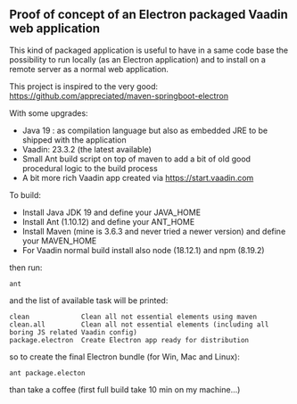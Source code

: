 
## Proof of concept of an Electron packaged Vaadin web application

This kind of packaged application is useful to have in a same code base the possibility to run locally (as an Electron application) and to install on a remote server as a normal web application.

This project is inspired to the very good: https://github.com/appreciated/maven-springboot-electron

With some upgrades:

- Java 19 : as compilation language but also as embedded JRE to be shipped with the application
- Vaadin: 23.3.2 (the latest available)
- Small Ant build script on top of maven to add a bit of old good procedural logic to the build process
- A bit more rich Vaadin app created via https://start.vaadin.com 

To build:

- Install Java JDK 19 and define your JAVA_HOME
- Install Ant (1.10.12) and define your ANT_HOME
- Install Maven (mine is 3.6.3 and never tried a newer version) and define your MAVEN_HOME
- For Vaadin normal build install also node (18.12.1) and npm (8.19.2)

then run:

    ant

and the list of available task will be printed:

    clean             Clean all not essential elements using maven
    clean.all         Clean all not essential elements (including all boring JS related Vaadin config)
    package.electron  Create Electron app ready for distribution  

so to create the final Electron bundle (for Win, Mac and Linux):

    ant package.electon

than take a coffee (first full build take 10 min on my machine...)